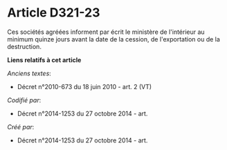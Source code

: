 # Article D321-23

Ces sociétés agréées informent par écrit le ministère de l'intérieur au minimum quinze jours avant la date de la cession, de
l'exportation ou de la destruction.

**Liens relatifs à cet article**

_Anciens textes_:

  - Décret n°2010-673 du 18 juin 2010 - art. 2 (VT)

_Codifié par_:

  - Décret n°2014-1253 du 27 octobre 2014 - art.

_Créé par_:

  - Décret n°2014-1253 du 27 octobre 2014 - art.
